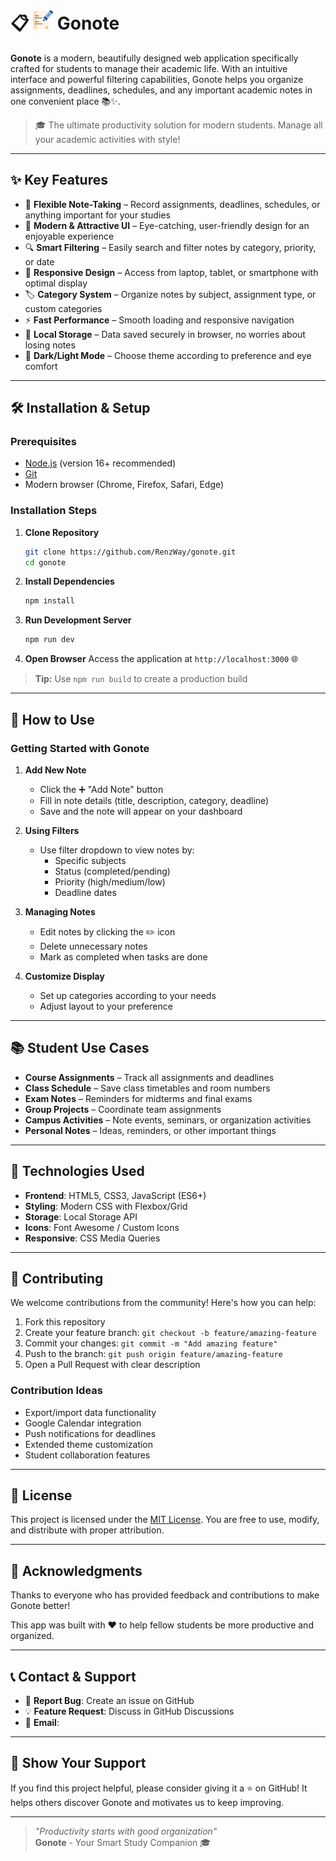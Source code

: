 # 📋 <img src="./public/notes.png" width="32" height="32"/> Gonote

**Gonote** is a modern, beautifully designed web application specifically crafted for students to manage their academic
life. With an intuitive interface and powerful filtering capabilities, Gonote helps you organize assignments, deadlines,
schedules, and any important academic notes in one convenient place 📚✨.

> 🎓 The ultimate productivity solution for modern students. Manage all your academic activities with style!

---

## ✨ Key Features

- 📝 **Flexible Note-Taking** – Record assignments, deadlines, schedules, or anything important for your studies
- 🎨 **Modern & Attractive UI** – Eye-catching, user-friendly design for an enjoyable experience
- 🔍 **Smart Filtering** – Easily search and filter notes by category, priority, or date
- 📱 **Responsive Design** – Access from laptop, tablet, or smartphone with optimal display
- 🏷️ **Category System** – Organize notes by subject, assignment type, or custom categories
- ⚡ **Fast Performance** – Smooth loading and responsive navigation
- 💾 **Local Storage** – Data saved securely in browser, no worries about losing notes
- 🌙 **Dark/Light Mode** – Choose theme according to preference and eye comfort

---

## 🛠️ Installation & Setup

### Prerequisites

- [Node.js](https://nodejs.org/) (version 16+ recommended)
- [Git](https://git-scm.com/)
- Modern browser (Chrome, Firefox, Safari, Edge)

### Installation Steps

1. **Clone Repository**
   ```bash
   git clone https://github.com/RenzWay/gonote.git
   cd gonote
   ```

2. **Install Dependencies**
   ```bash
   npm install
   ```

3. **Run Development Server**
   ```bash
   npm run dev
   ```

4. **Open Browser**
   Access the application at `http://localhost:3000` 🌐

> **Tip:** Use `npm run build` to create a production build

---

## 🚀 How to Use

### Getting Started with Gonote

1. **Add New Note**
    - Click the ➕ "Add Note" button
    - Fill in note details (title, description, category, deadline)
    - Save and the note will appear on your dashboard

2. **Using Filters**
    - Use filter dropdown to view notes by:
        - Specific subjects
        - Status (completed/pending)
        - Priority (high/medium/low)
        - Deadline dates

3. **Managing Notes**
    - Edit notes by clicking the ✏️ icon
    - Delete unnecessary notes
    - Mark as completed when tasks are done

4. **Customize Display**
    - Set up categories according to your needs
    - Adjust layout to your preference

---

## 📚 Student Use Cases

- **Course Assignments** – Track all assignments and deadlines
- **Class Schedule** – Save class timetables and room numbers
- **Exam Notes** – Reminders for midterms and final exams
- **Group Projects** – Coordinate team assignments
- **Campus Activities** – Note events, seminars, or organization activities
- **Personal Notes** – Ideas, reminders, or other important things

---

## 🎯 Technologies Used

- **Frontend**: HTML5, CSS3, JavaScript (ES6+)
- **Styling**: Modern CSS with Flexbox/Grid
- **Storage**: Local Storage API
- **Icons**: Font Awesome / Custom Icons
- **Responsive**: CSS Media Queries

---

## 🤝 Contributing

We welcome contributions from the community! Here's how you can help:

1. Fork this repository
2. Create your feature branch: `git checkout -b feature/amazing-feature`
3. Commit your changes: `git commit -m "Add amazing feature"`
4. Push to the branch: `git push origin feature/amazing-feature`
5. Open a Pull Request with clear description

### Contribution Ideas

- Export/import data functionality
- Google Calendar integration
- Push notifications for deadlines
- Extended theme customization
- Student collaboration features

---

## 📄 License

This project is licensed under the [MIT License](LICENSE). You are free to use, modify, and distribute with proper
attribution.

---

## 🙏 Acknowledgments

Thanks to everyone who has provided feedback and contributions to make Gonote better!

This app was built with ❤️ to help fellow students be more productive and organized.

---

## 📞 Contact & Support

- 🐛 **Report Bug**: Create an issue on GitHub
- 💡 **Feature Request**: Discuss in GitHub Discussions
- 📧 **Email**:

---

## 🌟 Show Your Support

If you find this project helpful, please consider giving it a ⭐ on GitHub! It helps others discover Gonote and motivates
us to keep improving.

---

> *"Productivity starts with good organization"*  
> **Gonote** - Your Smart Study Companion 🎓
